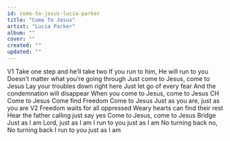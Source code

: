 ```yaml
---
id: come-to-jesus-lucia-parker
title: "Come To Jesus"
artist: "Lucia Parker"
album: ""
cover: ""
created: ""
updated: ""
---
```


V1
Take   one   step   and   he’ll   take   two
If   you   run   to   him,   He   will   run   to   you
Doesn’t   matter   what   you’re   going   through
Just   come   to   Jesus,   come   to   Jesus
Lay   your   troubles   down   right   here
Just   let   go   of   every   fear
And   the   condemnation   will   disappear
When   you   come   to   Jesus,   come   to   Jesus
CH
Come   to   Jesus
Come   find   Freedom
Come   to   Jesus
Just   as   you   are,   just   as   you   are
V2
Freedom   waits   for   all   oppressed
Weary   hearts   can   find   their   rest
Hear   the   father   calling   just   say   yes
Come   to   Jesus,   come   to   Jesus
Bridge
Just   as   I   am   Lord,   just   as   I   am
I   run   to   you   just   as   I   am
No   turning   back   no,   No   turning   back
I   run   to   you   just   as   I   am